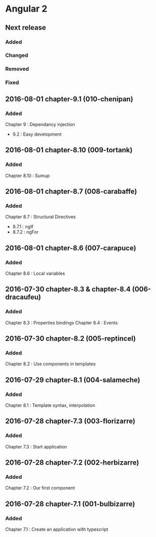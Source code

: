 # Angular 2

## Next release

### Added

### Changed

### Removed

### Fixed

## 2016-08-01 chapter-9.1 (010-chenipan)

### Added

Chapter 9 : Dependancy injection
 * 9.2 : Easy development

## 2016-08-01 chapter-8.10 (009-tortank)

### Added

Chapter 8.10 : Sumup

## 2016-08-01 chapter-8.7 (008-carabaffe)

### Added

Chapter 8.7 : Structural Directives
 * 8.7.1 : ngIf
 * 8.7.2 : ngFor

## 2016-08-01 chapter-8.6 (007-carapuce)

### Added

Chapter 8.6 : Local variables

## 2016-07-30 chapter-8.3 & chapter-8.4 (006-dracaufeu)

### Added

Chapter 8.3 : Properties bindings
Chapter 8.4 : Events

## 2016-07-30 chapter-8.2 (005-reptincel)

### Added

Chapter 8.2 : Use components in templates

## 2016-07-29 chapter-8.1 (004-salameche)

### Added

Chapter 8.1 : Template syntax, interpolation

## 2016-07-28 chapter-7.3 (003-florizarre)

### Added

Chapter 7.3 : Start application

## 2016-07-28 chapter-7.2 (002-herbizarre)

### Added

Chapter 7.2 : Our first component

## 2016-07-28 chapter-7.1 (001-bulbizarre)

### Added

Chapter 7.1 : Create an application with typescript
